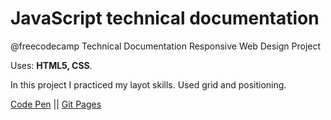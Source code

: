 # JavaScript technical documentation

@freecodecamp Technical Documentation Responsive Web Design Project

Uses: **HTML5, CSS**.

In this project I practiced my layot skills. Used grid and positioning.

[Code Pen](https://codepen.io/spline/pen/dBBewN) || [Git Pages](https://splinekonstantin.github.io/JS-technical-Documentation-page/)
